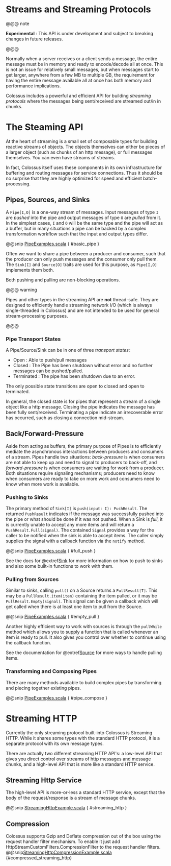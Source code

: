 # Streams and Streaming Protocols

@@@ note

**Experimental** : This API is under development and subject to breaking changes in future releases.

@@@

Normally when a server receives or a client sends a message, the entire message
must be in memory and ready to encode/decode all at once.  This is not an issue
for relatively small messages, but when messages start to get larger, anywhere
from a few MB to multiple GB, the requirement for having the entire message available all
at once has both memory and performance implications.

Colossus includes a powerful and efficient API for building _streaming protocols_
where the messages being sent/received are streamed out/in in chunks.  

# The Steaming API

At the heart of streaming is a small set of composable types for building
reactive streams of objects.  The objects themselves can either be pieces of
a larger object (such as chunks of an http message), or full messages
themselves.  You can even have streams of streams.

In fact, Colossus itself uses these components in its own infrastructure for
buffering and routing messages for service connections.  Thus it should be no
surprise that they are highly optimized for speed and efficient
batch-processing.

## Pipes, Sources, and Sinks

A `Pipe[I,O]` is a one-way stream of messages.  Input messages of type `I` are
_pushed_ into the pipe and output messages of type `O` are _pulled_ from it.
In the simplest cases, `I` and `O` will be the same type and the pipe will act
as a buffer, but in many situations a pipe can be backed by a complex
transformation workflow such that the input and output types differ.

@@snip [PipeExamples.scala](../scala/PipeExamples.scala) { #basic_pipe }

Often we want to share a pipe between a producer and consumer, such that the
producer can only push messages and the consumer only pull them.  The `Sink[I]`
and `Source[O]` traits are used for this purpose, as `Pipe[I,O]` implements them
both.

Both pushing and pulling are non-blocking operations.  

@@@ warning

Pipes and other types in the streaming API are **not** thread-safe.  They are
designed to efficiently handle streaming network I/O (which is always
single-threaded in Colossus) and are not intended to be used for general
stream-processing purposes.

@@@

### Pipe Transport States

A Pipe/Source/Sink can be in one of three _transport states_:

* Open : Able to push/pull messages
* Closed : The Pipe has been shutdown without error and no further messages can be pushed/pulled.
* Terminated : The pipe has been shutdown due to an error.

The only possible state transitions are open to closed and open to terminated.

In general, the closed state is for pipes that represent a stream of a single
object like a http message.  Closing the pipe indicates the message has been
fully sent/received.  Terminating a pipe indicate an irrecoverable error has
occurred, such as closing a connection mid-stream.

## Back/Forward-Pressure

Aside from acting as buffers, the primary purpose of Pipes is to efficiently
mediate the asynchronous interactions between producers and consumers of a
stream.  Pipes handle two situations: _back-pressure_ is when
consumers are not able to keep up and need to signal to producers to back-off,
and _forward-pressure_ is when consumers are waiting for work from a producer.
Both situations require signaling mechanisms; producers need to know when
consumers are ready to take on more work and consumers need to know when more
work is available.

### Pushing to Sinks

The primary method of `Sink[I]` is `push(input: I): PushResult`.  The returned
`PushResult` indicates if the message was successfully pushed into the pipe or
what should be done if it was not pushed.  When a Sink is _full_, it is
currently unable to accept any more items and will return a
`PushResult.Full(signal)`.  The contained `Signal` provides a way for the
caller to be notified when the sink is able to accept items.  The caller simply
supplies the signal with a callback function via the `notify` method.

@@snip [PipeExamples.scala](../scala/PipeExamples.scala) { #full_push }

See the docs for @extref[Sink](docs:colossus.streaming.Sink) for more
information on how to push to sinks and also some built-in functions to work
with them.

### Pulling from Sources

Similar to sinks, calling `pull()` on a Source returns a `PullResult[T]`.  This may
be a `PullResult.item(item)` containing the item pulled, or it may be
`PullResult.Empty(signal)`.  This signal can be given a callback which will get
called when there is at least one item to pull from the Source.

@@snip [PipeExamples.scala](../scala/PipeExamples.scala) { #empty_pull }

Another highly efficient way to work with sources is through the `pullWhile`
method which allows you to supply a function that is called whenever an item is
ready to pull.  It also gives you control over whether to continue using the
callback function.

See the documentation for @extref[Source](docs:colossus.streaming.Source) for more
ways to handle pulling items.

### Transforming and Composing Pipes

There are many methods available to build complex pipes by transforming and piecing together existing pipes.

@@snip [PipeExamples.scala](../scala/PipeExamples.scala) { #pipe_compose }


# Streaming HTTP

Currently the only streaming protocol built-into Colossus is Streaming HTTP.
While it shares some types with the standard HTTP protocol, it is a separate
protocol with its own message types.

There are actually two different streaming HTTP API's: a low-level API that
gives you direct control over streams of http messages and message chunks, and
a high-level API that is more like a standard HTTP service.

## Streaming Http Service

The high-level API is more-or-less a standard HTTP service, except that the
body of the request/response is a stream of message chunks.

@@snip [StreamingHttpExample.scala]($examples$/StreamingHttpExample.scala) { #streaming_http }

## Compression

Colossus supports Gzip and Deflate compression out of the box using the request handler filter mechanism.
To enable it just add HttpStreamCustomFilters.CompressionFilter to the request handler filters.
@@snip[StreamingHttpCompressionExample.scala]($examples$/StreamingHttpCompressionExample.scala) {#compressed_streaming_http}



